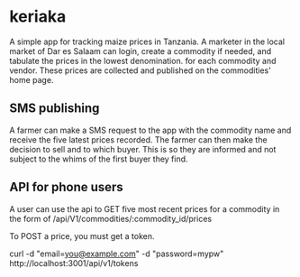 keriaka
=======

A simple app for tracking maize prices in Tanzania. A marketer in the local market of Dar es Salaam
can login, create a commodity if needed, and tabulate the prices in the lowest denomination.
for each commodity and vendor. These prices are collected and published on the commodities' home
page. 

SMS publishing
---------------

A farmer can make a SMS request to the app with the commodity name and receive the five 
latest prices recorded. The farmer can then make the decision to sell and to which buyer.
This is so they are informed and not subject to the whims of the first buyer they find.

API for phone users
-------------------

A user can use the api to GET five most recent prices for a commodity in the form of 
/api/V1/commodities/:commodity_id/prices

To POST a price, you must get a token.

curl -d "email=you@example.com" -d "password=mypw" http://localhost:3001/api/v1/tokens

